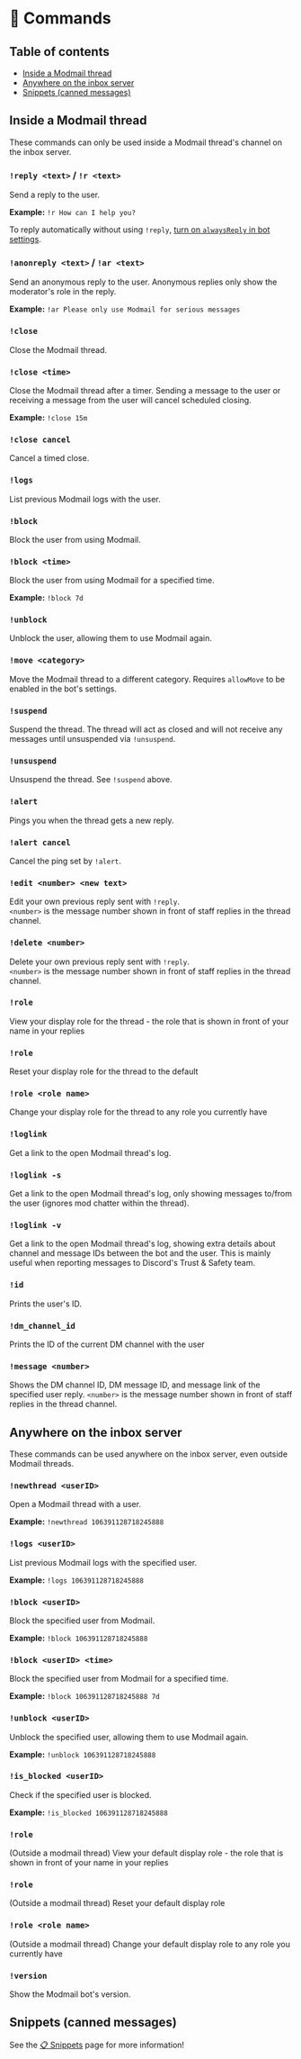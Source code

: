 # 🤖 Commands

## Table of contents
* [Inside a Modmail thread](#inside-a-modmail-thread)
* [Anywhere on the inbox server](#anywhere-on-the-inbox-server)
* [Snippets (canned messages)](#snippets-canned-messages)

## Inside a Modmail thread
These commands can only be used inside a Modmail thread's channel on the inbox server.

### `!reply <text>` / `!r <text>`
Send a reply to the user.

**Example:** `!r How can I help you?`

To reply automatically without using `!reply`, [turn on `alwaysReply` in bot settings](configuration.md).

### `!anonreply <text>` / `!ar <text>`
Send an anonymous reply to the user. Anonymous replies only show the moderator's role in the reply.

**Example:** `!ar Please only use Modmail for serious messages`

### `!close`
Close the Modmail thread.

### `!close <time>`
Close the Modmail thread after a timer. Sending a message to the user or receiving a message from the user will cancel scheduled closing.

**Example:** `!close 15m`

### `!close cancel`
Cancel a timed close.

### `!logs`
List previous Modmail logs with the user.

### `!block`
Block the user from using Modmail.

### `!block <time>`
Block the user from using Modmail for a specified time.

**Example:** `!block 7d`

### `!unblock`
Unblock the user, allowing them to use Modmail again.

### `!move <category>`
Move the Modmail thread to a different category.
Requires `allowMove` to be enabled in the bot's settings.

### `!suspend`
Suspend the thread.
The thread will act as closed and will not receive any messages until unsuspended via `!unsuspend`.

### `!unsuspend`
Unsuspend the thread. See `!suspend` above.

### `!alert`
Pings you when the thread gets a new reply.

### `!alert cancel`
Cancel the ping set by `!alert`.

### `!edit <number> <new text>`
Edit your own previous reply sent with `!reply`.  
`<number>` is the message number shown in front of staff replies in the thread channel.

### `!delete <number>`
Delete your own previous reply sent with `!reply`.  
`<number>` is the message number shown in front of staff replies in the thread channel.

### `!role`
View your display role for the thread - the role that is shown in front of your name in your replies

### `!role`
Reset your display role for the thread to the default

### `!role <role name>`
Change your display role for the thread to any role you currently have

### `!loglink`
Get a link to the open Modmail thread's log.

### `!loglink -s`
Get a link to the open Modmail thread's log, only showing messages to/from the user (ignores mod chatter within the thread).

### `!loglink -v`
Get a link to the open Modmail thread's log, showing extra details about channel and message IDs between the bot and the user.
This is mainly useful when reporting messages to Discord's Trust & Safety team.

### `!id`
Prints the user's ID.

### `!dm_channel_id`
Prints the ID of the current DM channel with the user

### `!message <number>`
Shows the DM channel ID, DM message ID, and message link of the specified user reply.
`<number>` is the message number shown in front of staff replies in the thread channel.

## Anywhere on the inbox server
These commands can be used anywhere on the inbox server, even outside Modmail threads.

### `!newthread <userID>`
Open a Modmail thread with a user.

**Example:** `!newthread 106391128718245888`

### `!logs <userID>`
List previous Modmail logs with the specified user.

**Example:** `!logs 106391128718245888`

### `!block <userID>`
Block the specified user from Modmail.

**Example:** `!block 106391128718245888`

### `!block <userID> <time>`
Block the specified user from Modmail for a specified time.

**Example:** `!block 106391128718245888 7d`

### `!unblock <userID>`
Unblock the specified user, allowing them to use Modmail again.

**Example:** `!unblock 106391128718245888`

### `!is_blocked <userID>`
Check if the specified user is blocked.

**Example:** `!is_blocked 106391128718245888`

### `!role`
(Outside a modmail thread) View your default display role - the role that is shown in front of your name in your replies

### `!role`
(Outside a modmail thread) Reset your default display role

### `!role <role name>`
(Outside a modmail thread) Change your default display role to any role you currently have

### `!version`
Show the Modmail bot's version.

## Snippets (canned messages)
See the [📋 Snippets](snippets.md) page for more information!
